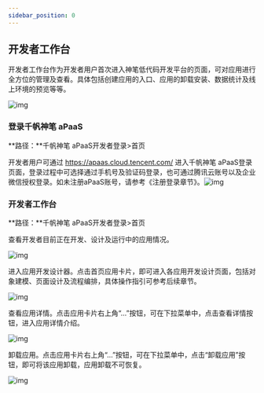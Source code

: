 ```yaml
---
sidebar_position: 0
---
```


## **开发者工作台**

开发者工作台作为开发者用户首次进入神笔低代码开发平台的页面，可对应用进行全方位的管理及查看。具体包括创建应用的入口、应用的卸载安装、数据统计及线上环境的预览等等。

![img](https://qcloudimg.tencent-cloud.cn/raw/6e6142a60089cd5960997d5e4acc4170.png)

### **登录千帆神笔 aPaaS**

**路径：**千帆神笔 aPaaS开发者登录>首页

开发者用户可通过 https://apaas.cloud.tencent.com/ 进入千帆神笔 aPaaS登录页面，登录过程中可选择通过手机号及验证码登录，也可通过腾讯云账号以及企业微信授权登录。如未注册aPaaS账号，请参考《注册登录章节》。![img](https://qcloudimg.tencent-cloud.cn/raw/911a98262d9a7f1bad9da34dd0f24244.png)

### **开发者工作台**

**路径：**千帆神笔 aPaaS开发者登录>首页

查看开发者目前正在开发、设计及运行中的应用情况。           

![img](https://qcloudimg.tencent-cloud.cn/raw/3a91e5f867706f4dc056db32984f863e.png)

进入应用开发设计器。点击首页应用卡片，即可进入各应用开发设计页面，包括对象建模、页面设计及流程编排，具体操作指引可参考后续章节。

![img](https://qcloudimg.tencent-cloud.cn/raw/aae6a8a94ff088b862e680e673074eea.gif)

查看应用详情。点击应用卡片右上角“...”按钮，可在下拉菜单中，点击查看详情按钮，进入应用详情介绍。

![img](https://qcloudimg.tencent-cloud.cn/raw/0ba4388364653cccd7c706473a0614a3.gif)

卸载应用。点击应用卡片右上角“...”按钮，可在下拉菜单中，点击“卸载应用”按钮，即可将该应用卸载，应用卸载不可恢复。

![img](https://qcloudimg.tencent-cloud.cn/raw/c373240f0c9e7669e16631c8deca454c.png)
